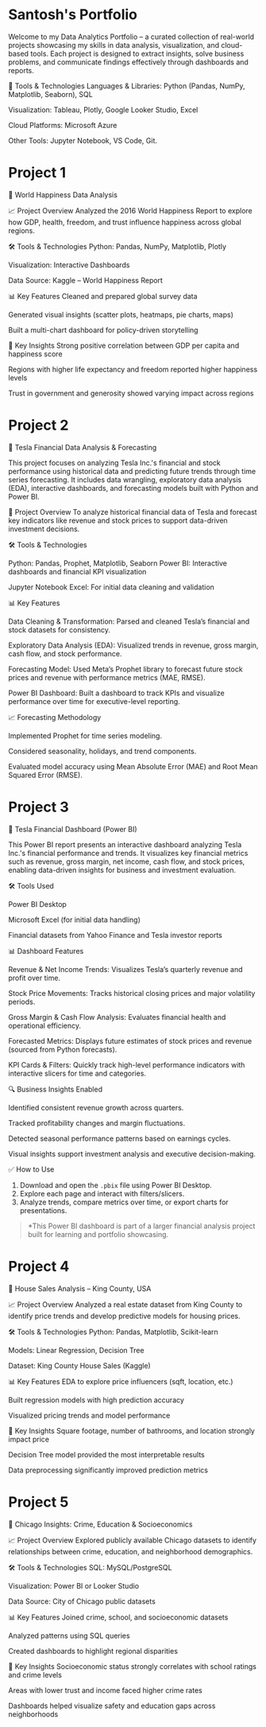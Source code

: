# Santosh's Portfolio
Welcome to my Data Analytics Portfolio – a curated collection of real-world projects showcasing my skills in data analysis, visualization, and cloud-based tools. Each project is designed to extract insights, solve business problems, and communicate findings effectively through dashboards and reports.


🧰 Tools & Technologies
Languages & Libraries: Python (Pandas, NumPy, Matplotlib, Seaborn), SQL

Visualization: Tableau, Plotly, Google Looker Studio, Excel

Cloud Platforms: Microsoft Azure

Other Tools: Jupyter Notebook, VS Code, Git.


# Project 1

📌 World Happiness Data Analysis 

📈 Project Overview
Analyzed the 2016 World Happiness Report to explore how GDP, health, freedom, and trust influence happiness across global regions.

🛠️ Tools & Technologies
Python: Pandas, NumPy, Matplotlib, Plotly

Visualization: Interactive Dashboards

Data Source: Kaggle – World Happiness Report

📊 Key Features
Cleaned and prepared global survey data

Generated visual insights (scatter plots, heatmaps, pie charts, maps)

Built a multi-chart dashboard for policy-driven storytelling

📌 Key Insights
Strong positive correlation between GDP per capita and happiness score

Regions with higher life expectancy and freedom reported higher happiness levels

Trust in government and generosity showed varying impact across regions

# Project 2

📌 Tesla Financial Data Analysis & Forecasting

This project focuses on analyzing Tesla Inc.'s financial and stock performance using historical data and predicting future trends through time series forecasting. It includes data wrangling, exploratory data analysis (EDA), interactive dashboards, and forecasting models built with Python and Power BI.


🚀 Project Overview
To analyze historical financial data of Tesla and forecast key indicators like revenue and stock prices to support data-driven investment decisions.

🛠 Tools & Technologies

Python: Pandas, Prophet, Matplotlib, Seaborn
Power BI: Interactive dashboards and financial KPI visualization

Jupyter Notebook
Excel: For initial data cleaning and validation

📊 Key Features

Data Cleaning & Transformation: Parsed and cleaned Tesla’s financial and stock datasets for consistency.

Exploratory Data Analysis (EDA): Visualized trends in revenue, gross margin, cash flow, and stock performance.

Forecasting Model: Used Meta’s Prophet library to forecast future stock prices and revenue with performance metrics (MAE, RMSE).

Power BI Dashboard: Built a dashboard to track KPIs and visualize performance over time for executive-level reporting.

📈 Forecasting Methodology

Implemented Prophet for time series modeling.

Considered seasonality, holidays, and trend components.

Evaluated model accuracy using Mean Absolute Error (MAE) and Root Mean Squared Error (RMSE).

# Project 3

📌 Tesla Financial Dashboard (Power BI)

This Power BI report presents an interactive dashboard analyzing Tesla Inc.'s financial performance and trends. It visualizes key financial metrics such as revenue, gross margin, net income, cash flow, and stock prices, enabling data-driven insights for business and investment evaluation.

🛠 Tools Used

Power BI Desktop

Microsoft Excel (for initial data handling)

Financial datasets from Yahoo Finance and Tesla investor reports

📊 Dashboard Features

Revenue & Net Income Trends: Visualizes Tesla’s quarterly revenue and profit over time.

Stock Price Movements: Tracks historical closing prices and major volatility periods.

Gross Margin & Cash Flow Analysis: Evaluates financial health and operational efficiency.

Forecasted Metrics: Displays future estimates of stock prices and revenue (sourced from Python forecasts).

KPI Cards & Filters: Quickly track high-level performance indicators with interactive slicers for time and categories.

🔍 Business Insights Enabled

Identified consistent revenue growth across quarters.

Tracked profitability changes and margin fluctuations.

Detected seasonal performance patterns based on earnings cycles.

Visual insights support investment analysis and executive decision-making.

✅ How to Use

1. Download and open the `.pbix` file using Power BI Desktop.
2. Explore each page and interact with filters/slicers.
3. Analyze trends, compare metrics over time, or export charts for presentations.

> *This Power BI dashboard is part of a larger financial analysis project built for learning and portfolio showcasing.


# Project 4

📌 House Sales Analysis – King County, USA

📈 Project Overview
Analyzed a real estate dataset from King County to identify price trends and develop predictive models for housing prices.

🛠️ Tools & Technologies
Python: Pandas, Matplotlib, Scikit-learn

Models: Linear Regression, Decision Tree

Dataset: King County House Sales (Kaggle)

📊 Key Features
EDA to explore price influencers (sqft, location, etc.)

Built regression models with high prediction accuracy

Visualized pricing trends and model performance

📌 Key Insights
Square footage, number of bathrooms, and location strongly impact price

Decision Tree model provided the most interpretable results

Data preprocessing significantly improved prediction metrics

# Project 5

📌 Chicago Insights: Crime, Education & Socioeconomics 

📈 Project Overview
Explored publicly available Chicago datasets to identify relationships between crime, education, and neighborhood demographics.

🛠️ Tools & Technologies
SQL: MySQL/PostgreSQL

Visualization: Power BI or Looker Studio

Data Source: City of Chicago public datasets

📊 Key Features
Joined crime, school, and socioeconomic datasets

Analyzed patterns using SQL queries

Created dashboards to highlight regional disparities

📌 Key Insights
Socioeconomic status strongly correlates with school ratings and crime levels

Areas with lower trust and income faced higher crime rates

Dashboards helped visualize safety and education gaps across neighborhoods







